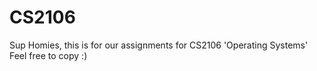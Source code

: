 # CS2106
Sup Homies, this is for our assignments for CS2106 'Operating Systems'
<br>
Feel free to copy :)
